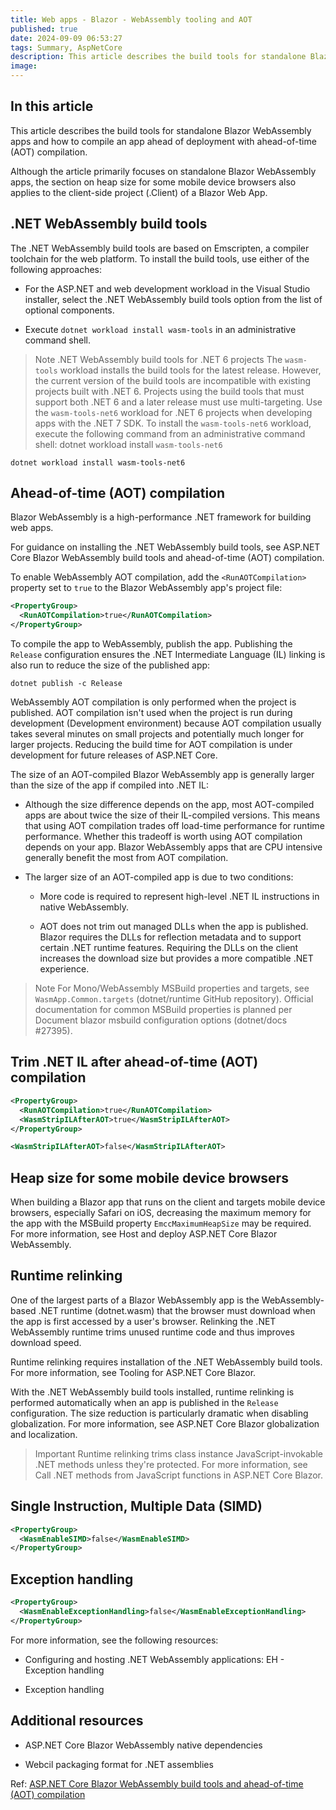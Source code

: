 ```yaml
---
title: Web apps - Blazor - WebAssembly tooling and AOT
published: true
date: 2024-09-09 06:53:27
tags: Summary, AspNetCore
description: This article describes the build tools for standalone Blazor WebAssembly apps and how to compile an app ahead of deployment with ahead-of-time (AOT) compilation.
image:
---
```


## In this article

This article describes the build tools for standalone Blazor WebAssembly apps and how to compile an app ahead of deployment with ahead-of-time (AOT) compilation.

Although the article primarily focuses on standalone Blazor WebAssembly apps, the section on heap size for some mobile device browsers also applies to the client-side project (.Client) of a Blazor Web App.

## .NET WebAssembly build tools

The .NET WebAssembly build tools are based on Emscripten, a compiler toolchain for the web platform. To install the build tools, use either of the following approaches:

- For the ASP.NET and web development workload in the Visual Studio installer, select the .NET WebAssembly build tools option from the list of optional components.

- Execute ```dotnet workload install wasm-tools``` in an administrative command shell.

> Note
.NET WebAssembly build tools for .NET 6 projects
The ```wasm-tools``` workload installs the build tools for the latest release. However, the current version of the build tools are incompatible with existing projects built with .NET 6. Projects using the build tools that must support both .NET 6 and a later release must use multi-targeting.
Use the ```wasm-tools-net6``` workload for .NET 6 projects when developing apps with the .NET 7 SDK. To install the ```wasm-tools-net6``` workload, execute the following command from an administrative command shell:
dotnet workload install ```wasm-tools-net6```

```dotnetcli
dotnet workload install wasm-tools-net6
```

## Ahead-of-time (AOT) compilation

Blazor WebAssembly is a high-performance .NET framework for building web apps.

For guidance on installing the .NET WebAssembly build tools, see ASP.NET Core Blazor WebAssembly build tools and ahead-of-time (AOT) compilation.

To enable WebAssembly AOT compilation, add the `<RunAOTCompilation>` property set to ```true``` to the Blazor WebAssembly app's project file:

```xml
<PropertyGroup>
  <RunAOTCompilation>true</RunAOTCompilation>
</PropertyGroup>
```

To compile the app to WebAssembly, publish the app. Publishing the ```Release``` configuration ensures the .NET Intermediate Language (IL) linking is also run to reduce the size of the published app:

```dotnetcli
dotnet publish -c Release
```

WebAssembly AOT compilation is only performed when the project is published. AOT compilation isn't used when the project is run during development (Development environment) because AOT compilation usually takes several minutes on small projects and potentially much longer for larger projects. Reducing the build time for AOT compilation is under development for future releases of ASP.NET Core.

The size of an AOT-compiled Blazor WebAssembly app is generally larger than the size of the app if compiled into .NET IL:

- Although the size difference depends on the app, most AOT-compiled apps are about twice the size of their IL-compiled versions. This means that using AOT compilation trades off load-time performance for runtime performance. Whether this tradeoff is worth using AOT compilation depends on your app. Blazor WebAssembly apps that are CPU intensive generally benefit the most from AOT compilation.

- The larger size of an AOT-compiled app is due to two conditions:

  - More code is required to represent high-level .NET IL instructions in native WebAssembly.

  - AOT does not trim out managed DLLs when the app is published. Blazor requires the DLLs for reflection metadata and to support certain .NET runtime features. Requiring the DLLs on the client increases the download size but provides a more compatible .NET experience.

> Note
For Mono/WebAssembly MSBuild properties and targets, see ```WasmApp.Common.targets``` (dotnet/runtime GitHub repository). Official documentation for common MSBuild properties is planned per Document blazor msbuild configuration options (dotnet/docs #27395).

## Trim .NET IL after ahead-of-time (AOT) compilation

```xml
<PropertyGroup>
  <RunAOTCompilation>true</RunAOTCompilation>
  <WasmStripILAfterAOT>true</WasmStripILAfterAOT>
</PropertyGroup>
```

```xml
<WasmStripILAfterAOT>false</WasmStripILAfterAOT>
```

## Heap size for some mobile device browsers

When building a Blazor app that runs on the client and targets mobile device browsers, especially Safari on iOS, decreasing the maximum memory for the app with the MSBuild property ```EmccMaximumHeapSize``` may be required. For more information, see Host and deploy ASP.NET Core Blazor WebAssembly.

## Runtime relinking

One of the largest parts of a Blazor WebAssembly app is the WebAssembly-based .NET runtime (dotnet.wasm) that the browser must download when the app is first accessed by a user's browser. Relinking the .NET WebAssembly runtime trims unused runtime code and thus improves download speed.

Runtime relinking requires installation of the .NET WebAssembly build tools. For more information, see Tooling for ASP.NET Core Blazor.

With the .NET WebAssembly build tools installed, runtime relinking is performed automatically when an app is published in the ```Release``` configuration. The size reduction is particularly dramatic when disabling globalization. For more information, see ASP.NET Core Blazor globalization and localization.

> Important
Runtime relinking trims class instance JavaScript-invokable .NET methods unless they're protected. For more information, see Call .NET methods from JavaScript functions in ASP.NET Core Blazor.

## Single Instruction, Multiple Data (SIMD)

```xml
<PropertyGroup>
  <WasmEnableSIMD>false</WasmEnableSIMD>
</PropertyGroup>
```

## Exception handling

```xml
<PropertyGroup>
  <WasmEnableExceptionHandling>false</WasmEnableExceptionHandling>
</PropertyGroup>
```

For more information, see the following resources:

- Configuring and hosting .NET WebAssembly applications: EH - Exception handling

- Exception handling

## Additional resources

- ASP.NET Core Blazor WebAssembly native dependencies

- Webcil packaging format for .NET assemblies

Ref: [ASP.NET Core Blazor WebAssembly build tools and ahead-of-time (AOT) compilation](https://learn.microsoft.com/en-us/aspnet/core/blazor/webassembly-build-tools-and-aot?view=aspnetcore-8.0)